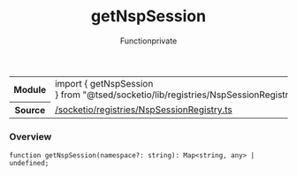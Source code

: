 
<header class="symbol-info-header"><h1 id="getnspsession">getNspSession</h1><label class="symbol-info-type-label function">Function</label><label class="api-type-label private" title="private">private</label></header>
<!-- summary -->
<section class="symbol-info"><table class="is-full-width"><tbody><tr><th>Module</th><td><div class="lang-typescript"><span class="token keyword">import</span> { getNspSession }&nbsp;<span class="token keyword">from</span>&nbsp;<span class="token string">"@tsed/socketio/lib/registries/NspSessionRegistry"</span></div></td></tr><tr><th>Source</th><td><a href="https://github.com/Romakita/ts-express-decorators/blob/v4.25.0/src//socketio/registries/NspSessionRegistry.ts#L0-L0">/socketio/registries/NspSessionRegistry.ts</a></td></tr></tbody></table></section>
<!-- overview -->


### Overview


<pre><code class="typescript-lang ">function <span class="token function">getNspSession</span><span class="token punctuation">(</span>namespace?<span class="token punctuation">:</span> <span class="token keyword">string</span><span class="token punctuation">)</span><span class="token punctuation">:</span> Map<<span class="token keyword">string</span><span class="token punctuation">,</span> <span class="token keyword">any</span>> | undefined<span class="token punctuation">;</span></code></pre>


<!-- Parameters -->

<!-- Description -->

<!-- Members -->

